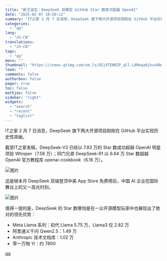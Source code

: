 ```yaml
---
title: "新王诞生：DeepSeek 双模型 GitHub Star 数首次超越 OpenAI"
date: "2025-02-07 18:50:12"
summary: "IT之家 2 月 7 日消息，DeepSeek 旗下两大开源项目刚刚在 GitHub 平台实现历史性..."
categories:
  - "qq"
lang:
  - "zh-CN"
translations:
  - "zh-CN"
tags:
  - "qq"
menu: ""
thumbnail: "https://inews.gtimg.com/om_ls/OIj4TEN0ZP_qll-LAMwqa8jkuv0AmSAiQvs_s8KvQvIEYAA_640360/0"
lead: ""
comments: false
authorbox: false
pager: true
toc: false
mathjax: false
sidebar: "right"
widgets:
  - "search"
  - "recent"
  - "taglist"
---
```


IT之家 2 月 7 日消息，DeepSeek 旗下两大开源项目刚刚在 GitHub 平台实现历史性突破。

截至IT之家发稿，DeepSeek-V3 已经以 7.83 万的 Star 数成功超越 OpenAI 明星项目 Whisper（7.58 万）；同门兄弟 DeepSeek-R1 以 6.64 万 Star 数超越 OpenAI 官方教程库 openai-cookbook（6.16 万）。

![图片](https://inews.gtimg.com/om_bt/OtoJOTOW2DZ9YjWNTdANX7l_Zjs0Q1LvK-4YHPv28RIOIAA/641)

这是继本月 DeepSeek 双端登顶中美 App Store 免费榜后，中国 AI 企业在国际舞台上的又一高光时刻。

![图片](https://inews.gtimg.com/om_bt/OQZPF1pApseM8AQVWks8w5tOHqyQzyxPwolSd0P6qst0IAA/641)

值得一提的是，DeepSeek 的 Star 数哪怕是在一众开源模型玩家中也展现出了绝对的领先优势：

* Meta Llama 系列：初代 Llama 5.75 万，Llama3 仅 2.82 万
* 阿里通义千问 Qwen2.5：1.49 万
* Anthropic 技术文档库：1.02 万
* 零一万物 Yi：约 7800

[qq](https://new.qq.com/rain/a/20250207A07QRW00)
